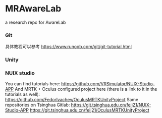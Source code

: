 # MRAwareLab
a research repo for AwareLab

### Git
具体教程可以参考 
https://www.runoob.com/git/git-tutorial.html

### Unity


### NUIX studio
You can find tutorials here: https://github.com/VRSimulator/NUIX-Studio-APP
And MRTK + Oculus configured project here (there is a link to it in the tutorials as well): https://github.com/FedorIvachev/OculusMRTKUnityProject
Same repositories on Tsinghua Gitlab:
https://git.tsinghua.edu.cn/feij21/NUIX-Studio-APP
https://git.tsinghua.edu.cn/feij21/OculusMRTKUnityProject